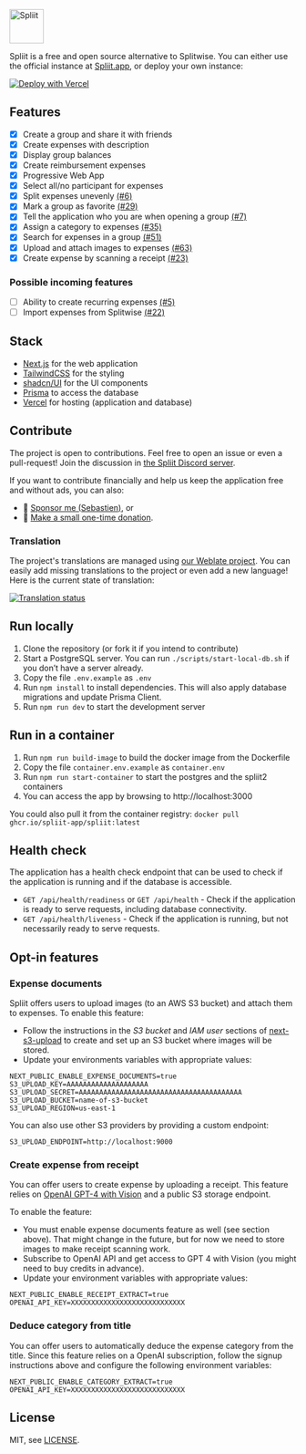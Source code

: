 [<img alt="Spliit" height="60" src="https://github.com/spliit-app/spliit/blob/main/public/logo-with-text.png?raw=true" />](https://spliit.app)

Spliit is a free and open source alternative to Splitwise. You can either use the official instance at [Spliit.app](https://spliit.app), or deploy your own instance:

[![Deploy with Vercel](https://vercel.com/button)](https://vercel.com/new/clone?repository-url=https%3A%2F%2Fgithub.com%2Fspliit-app%2Fspliit&project-name=my-spliit-instance&repository-name=my-spliit-instance&stores=%5B%7B%22type%22%3A%22postgres%22%7D%5D&)

## Features

- [x] Create a group and share it with friends
- [x] Create expenses with description
- [x] Display group balances
- [x] Create reimbursement expenses
- [x] Progressive Web App
- [x] Select all/no participant for expenses
- [x] Split expenses unevenly [(#6)](https://github.com/spliit-app/spliit/issues/6)
- [x] Mark a group as favorite [(#29)](https://github.com/spliit-app/spliit/issues/29)
- [x] Tell the application who you are when opening a group [(#7)](https://github.com/spliit-app/spliit/issues/7)
- [x] Assign a category to expenses [(#35)](https://github.com/spliit-app/spliit/issues/35)
- [x] Search for expenses in a group [(#51)](https://github.com/spliit-app/spliit/issues/51)
- [x] Upload and attach images to expenses [(#63)](https://github.com/spliit-app/spliit/issues/63)
- [x] Create expense by scanning a receipt [(#23)](https://github.com/spliit-app/spliit/issues/23)

### Possible incoming features

- [ ] Ability to create recurring expenses [(#5)](https://github.com/spliit-app/spliit/issues/5)
- [ ] Import expenses from Splitwise [(#22)](https://github.com/spliit-app/spliit/issues/22)

## Stack

- [Next.js](https://nextjs.org/) for the web application
- [TailwindCSS](https://tailwindcss.com/) for the styling
- [shadcn/UI](https://ui.shadcn.com/) for the UI components
- [Prisma](https://prisma.io) to access the database
- [Vercel](https://vercel.com/) for hosting (application and database)

## Contribute

The project is open to contributions. Feel free to open an issue or even a pull-request!
Join the discussion in [the Spliit Discord server](https://discord.gg/YSyVXbwvSY).

If you want to contribute financially and help us keep the application free and without ads, you can also:

- 💜 [Sponsor me (Sebastien)](https://github.com/sponsors/scastiel), or
- 💙 [Make a small one-time donation](https://donate.stripe.com/28o3eh96G7hH8k89Ba).

### Translation

The project's translations are managed using [our Weblate project](https://hosted.weblate.org/projects/spliit/spliit/).
You can easily add missing translations to the project or even add a new language!
Here is the current state of translation:

<a href="https://hosted.weblate.org/engage/spliit/">
<img src="https://hosted.weblate.org/widget/spliit/spliit/multi-auto.svg" alt="Translation status" />
</a>

## Run locally

1. Clone the repository (or fork it if you intend to contribute)
2. Start a PostgreSQL server. You can run `./scripts/start-local-db.sh` if you don’t have a server already.
3. Copy the file `.env.example` as `.env`
4. Run `npm install` to install dependencies. This will also apply database migrations and update Prisma Client.
5. Run `npm run dev` to start the development server

## Run in a container

1. Run `npm run build-image` to build the docker image from the Dockerfile
2. Copy the file `container.env.example` as `container.env`
3. Run `npm run start-container` to start the postgres and the spliit2 containers
4. You can access the app by browsing to http://localhost:3000

You could also pull it from the container registry:
`docker pull ghcr.io/spliit-app/spliit:latest`

## Health check

The application has a health check endpoint that can be used to check if the application is running and if the database is accessible.

- `GET /api/health/readiness` or `GET /api/health` - Check if the application is ready to serve requests, including database connectivity.
- `GET /api/health/liveness` - Check if the application is running, but not necessarily ready to serve requests.

## Opt-in features

### Expense documents

Spliit offers users to upload images (to an AWS S3 bucket) and attach them to expenses. To enable this feature:

- Follow the instructions in the _S3 bucket_ and _IAM user_ sections of [next-s3-upload](https://next-s3-upload.codingvalue.com/setup#s3-bucket) to create and set up an S3 bucket where images will be stored.
- Update your environments variables with appropriate values:

```.env
NEXT_PUBLIC_ENABLE_EXPENSE_DOCUMENTS=true
S3_UPLOAD_KEY=AAAAAAAAAAAAAAAAAAAA
S3_UPLOAD_SECRET=AAAAAAAAAAAAAAAAAAAAAAAAAAAAAAAAAAAAAAAA
S3_UPLOAD_BUCKET=name-of-s3-bucket
S3_UPLOAD_REGION=us-east-1
```

You can also use other S3 providers by providing a custom endpoint:

```.env
S3_UPLOAD_ENDPOINT=http://localhost:9000
```

### Create expense from receipt

You can offer users to create expense by uploading a receipt. This feature relies on [OpenAI GPT-4 with Vision](https://platform.openai.com/docs/guides/vision) and a public S3 storage endpoint.

To enable the feature:

- You must enable expense documents feature as well (see section above). That might change in the future, but for now we need to store images to make receipt scanning work.
- Subscribe to OpenAI API and get access to GPT 4 with Vision (you might need to buy credits in advance).
- Update your environment variables with appropriate values:

```.env
NEXT_PUBLIC_ENABLE_RECEIPT_EXTRACT=true
OPENAI_API_KEY=XXXXXXXXXXXXXXXXXXXXXXXXXXXX
```

### Deduce category from title

You can offer users to automatically deduce the expense category from the title. Since this feature relies on a OpenAI subscription, follow the signup instructions above and configure the following environment variables:

```.env
NEXT_PUBLIC_ENABLE_CATEGORY_EXTRACT=true
OPENAI_API_KEY=XXXXXXXXXXXXXXXXXXXXXXXXXXXX
```

## License

MIT, see [LICENSE](./LICENSE).
